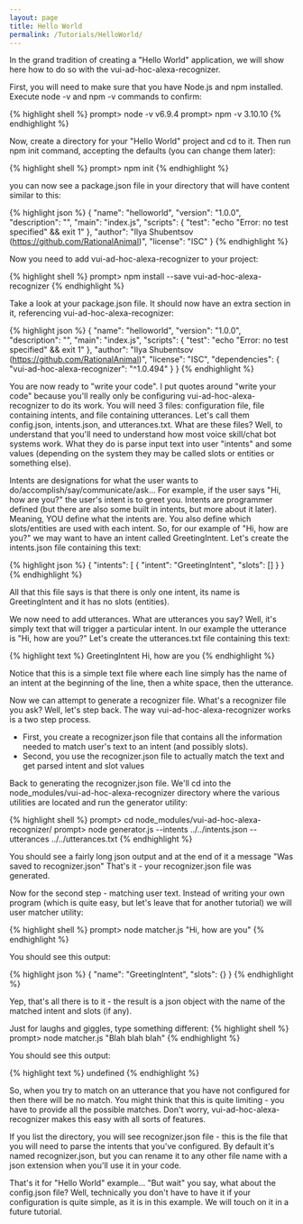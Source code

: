 ```yaml
---
layout: page
title: Hello World
permalink: /Tutorials/HelloWorld/
---
```


In the grand tradition of creating a "Hello World" application, we will show here how to do so with the vui-ad-hoc-alexa-recognizer.

First, you will need to make sure that you have Node.js and npm installed. Execute node -v and npm -v commands to confirm:

{% highlight shell %}
prompt> node -v
v6.9.4
prompt> npm -v
3.10.10
{% endhighlight %}

Now, create a directory for your "Hello World" project and cd to it.  Then run npm init command, accepting the defaults (you can change them later):

{% highlight shell %}
prompt> npm init
{% endhighlight %}

you can now see a package.json file in your directory that will have content similar to this:

{% highlight json %}
{
  "name": "helloworld",
  "version": "1.0.0",
  "description": "",
  "main": "index.js",
  "scripts": {
    "test": "echo \"Error: no test specified\" && exit 1"
  },
  "author": "Ilya Shubentsov (https://github.com/RationalAnimal)",
  "license": "ISC"
}
{% endhighlight %}

Now you need to add vui-ad-hoc-alexa-recognizer to your project:

{% highlight shell %}
prompt> npm install --save vui-ad-hoc-alexa-recognizer
{% endhighlight %}

Take a look at your package.json file.  It should now have an extra section in it, referencing vui-ad-hoc-alexa-recognizer:

{% highlight json %}
{
  "name": "helloworld",
  "version": "1.0.0",
  "description": "",
  "main": "index.js",
  "scripts": {
    "test": "echo \"Error: no test specified\" && exit 1"
  },
  "author": "Ilya Shubentsov (https://github.com/RationalAnimal)",
  "license": "ISC",
  "dependencies": {
    "vui-ad-hoc-alexa-recognizer": "^1.0.494"
  }
}
{% endhighlight %}

You are now ready to "write your code".  I put quotes around "write your code" because you'll really only be configuring vui-ad-hoc-alexa-recognizer to do its work.
You will need 3 files: configuration file, file containing intents, and file containing utterances.  Let's call them config.json, intents.json, and utterances.txt.
What are these files? Well, to understand that you'll need to understand how most voice skill/chat bot systems work.  What they do is parse input text into
user "intents" and some values (depending on the system they may be called slots or entities or something else).

Intents are designations for what the user wants to do/accomplish/say/communicate/ask... For example, if the user says "Hi, how are you?" the user's intent is to greet you.
Intents are programmer defined (but there are also some built in intents, but more about it later).
Meaning, YOU define what the intents are.  You also define which slots/entities are used with each intent.
So, for our example of "Hi, how are you?" we may want to have an intent called GreetingIntent.
Let's create the intents.json file containing this text:

{% highlight json %}
{
  "intents": [
    {
      "intent": "GreetingIntent",
      "slots": []
    }
}
{% endhighlight %}

All that this file says is that there is only one intent, its name is GreetingIntent and it has no slots (entities).

We now need to add utterances.  What are utterances you say?  Well, it's simply text that will trigger a particular intent.
In our example the utterance is "Hi, how are you?"
Let's create the utterances.txt file containing this text:

{% highlight text %}
GreetingIntent Hi, how are you
{% endhighlight %}

Notice that this is a simple text file where each line simply has the name of an intent at the beginning of the line, then a white space, then
the utterance.

Now we can attempt to generate a recognizer file.  What's a recognizer file you ask? Well, let's step back.
The way vui-ad-hoc-alexa-recognizer works is a two step process.

* First, you create a recognizer.json file that contains all the information
needed to match user's text to an intent (and possibly slots).
* Second, you use the recognizer.json file to actually match the text and get parsed intent and slot values

Back to generating the recognizer.json file.  We'll cd into the node_modules/vui-ad-hoc-alexa-recognizer directory where
the various utilities are located and run the generator utility:

{% highlight shell %}
prompt> cd node_modules/vui-ad-hoc-alexa-recognizer/
prompt> node generator.js --intents ../../intents.json --utterances ../../utterances.txt
{% endhighlight %}

You should see a fairly long json output and at the end of it a message "Was saved to recognizer.json"
That's it - your recognizer.json file was generated.

Now for the second step - matching user text.  Instead of writing your own program (which is quite easy, but let's leave that for another tutorial)
we will user matcher utility:

{% highlight shell %}
prompt> node matcher.js "Hi, how are you"
{% endhighlight %}

You should see this output:

{% highlight json %}
{
  "name": "GreetingIntent",
  "slots": {}
}
{% endhighlight %}

Yep, that's all there is to it - the result is a json object with the name of the matched intent and slots (if any).

Just for laughs and giggles, type something different:
{% highlight shell %}
prompt> node matcher.js "Blah blah blah"
{% endhighlight %}

You should see this output:

{% highlight text %}
undefined
{% endhighlight %}

So, when you try to match on an utterance that you have not configured for then there will be no match.
You might think that this is quite limiting - you have to provide all the possible matches.  Don't worry, vui-ad-hoc-alexa-recognizer
makes this easy with all sorts of features.

If you list the directory, you will see recognizer.json file - this is the file that you will need to parse the intents that you've configured.
By default it's named recognizer.json, but you can rename it to any other file name with a json extension when you'll use it in your code.

That's it for "Hello World" example... "But wait" you say, what about the config.json file? Well, technically you don't have to have it
if your configuration is quite simple, as it is in this example.  We will touch on it in a future tutorial.
